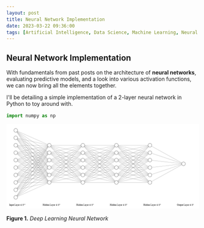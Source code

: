 ```yaml
---
layout: post
title: Neural Network Implementation
date: 2023-03-22 09:36:00
tags: [Artificial Intelligence, Data Science, Machine Learning, Neural Networks, Python, Statistics]
---
```

## Neural Network Implementation

With fundamentals from past posts on the architecture of **neural networks**, evaluating predictive models, and a look into various activation functions, we can now bring all the elements together.

I'll be detailing a simple implementation of a 2-layer neural network in Python to toy around with.

```python
import numpy as np
```

![Deep Learning Neural Network](/docs/assets/images/dl.png)

**Figure 1.** *Deep Learning Neural Network*
